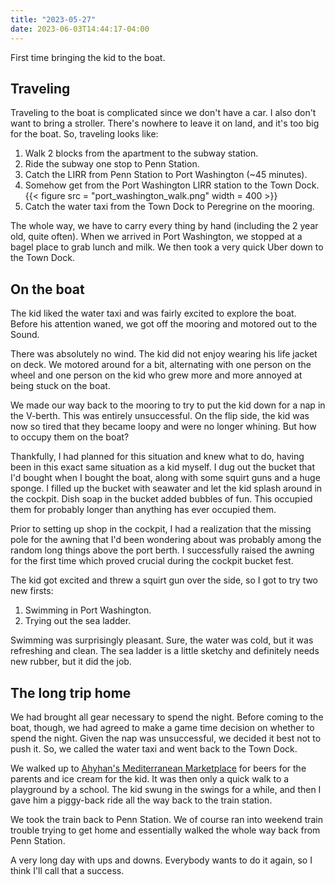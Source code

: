 ```yaml
---
title: "2023-05-27"
date: 2023-06-03T14:44:17-04:00
---
```


First time bringing the kid to the boat. 

## Traveling

Traveling to the boat is complicated since we don't have a car. I also don't want to bring a stroller. There's nowhere to leave it on land, and it's too big for the boat. So, traveling looks like:

1. Walk 2 blocks from the apartment to the subway station.
1. Ride the subway one stop to Penn Station.
1. Catch the LIRR from Penn Station to Port Washington (~45 minutes).
1. Somehow get from the Port Washington LIRR station to the Town Dock.
{{< figure src = "port_washington_walk.png" width = 400 >}}
1. Catch the water taxi from the Town Dock to Peregrine on the mooring.

The whole way, we have to carry every thing by hand (including the 2 year old, quite often). When we arrived in Port Washington, we stopped at a bagel place to grab lunch and milk. We then took a very quick Uber down to the Town Dock.

## On the boat

The kid liked the water taxi and was fairly excited to explore the boat. Before his attention waned, we got off the mooring and motored out to the Sound.

There was absolutely no wind. The kid did not enjoy wearing his life jacket on deck. We motored around for a bit, alternating with one person on the wheel and one person on the kid who grew more and more annoyed at being stuck on the boat.

We made our way back to the mooring to try to put the kid down for a nap in the V-berth. This was entirely unsuccessful. On the flip side, the kid was now so tired that they became loopy and were no longer whining. But how to occupy them on the boat?

Thankfully, I had planned for this situation and knew what to do, having been in this exact same situation as a kid myself. I dug out the bucket that I'd bought when I bought the boat, along with some squirt guns and a huge sponge. I filled up the bucket with seawater and let the kid splash around in the cockpit. Dish soap in the bucket added bubbles of fun. This occupied them for probably longer than anything has ever occupied them.

Prior to setting up shop in the cockpit, I had a realization that the missing pole for the awning that I'd been wondering about was probably among the random long things above the port berth. I successfully raised the awning for the first time which proved crucial during the cockpit bucket fest.

The kid got excited and threw a squirt gun over the side, so I got to try two new firsts:

1. Swimming in Port Washington.
1. Trying out the sea ladder.

Swimming was surprisingly pleasant. Sure, the water was cold, but it was refreshing and clean. The sea ladder is a little sketchy and definitely needs new rubber, but it did the job.

## The long trip home

We had brought all gear necessary to spend the night. Before coming to the boat, though, we had agreed to make a game time decision on whether to spend the night. Given the nap was unsuccessful, we decided it best not to push it. So, we called the water taxi and went back to the Town Dock. 

We walked up to [Ahyhan's Mediterranean Marketplace](https://www.ayhansmarketplace.com/) for beers for the parents and ice cream for the kid. It was then only a quick walk to a playground by a school. The kid swung in the swings for a while, and then I gave him a piggy-back ride all the way back to the train station. 

We took the train back to Penn Station. We of course ran into weekend train trouble trying to get home and essentially walked the whole way back from Penn Station.

A very long day with ups and downs. Everybody wants to do it again, so I think I'll call that a success.